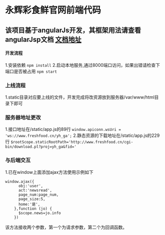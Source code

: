 # 永辉彩食鲜官网前端代码

## 该项目基于angularJs开发，其框架用法请查看angularJsp文档  [文档地址](https://www.runoob.com/angularjs/angularjs-reference.html)

#### 开发流程
1.安装依赖
`npm install`
2.启动本地服务,通过8000端口访问，如果出错请检查下端口是否被占用
`npm start`

### 上线流程
1.static目录对应要上线的文件，开发完成将改资源放到服务器/var/www/html目录下即可


### 服务器地址更改
1.接口地址在/static/app.js的89行
`window.apiconn.wsUri = 'ws://www.freshfood.cn/yh_ga';`
2.静态资源的下载地址在/static/app.js的229行
`$rootScope.staticRootPath='http://www.freshfood.cn/cgi-bin/download.pl?proj=yh_ga&fid='`

### 与后端交互
1.已在window上面添加ajax方法使用示例如下
```
window.ajax({
      obj:'user',
      act:'newsread',
      page_num:page_num,
      page_size:5,
      home:'是',
    },function (jo) {
      $scope.news=jo.info
    })
```
该方法接收两个参数，第一个为请求参数，第二个为回调函数。
